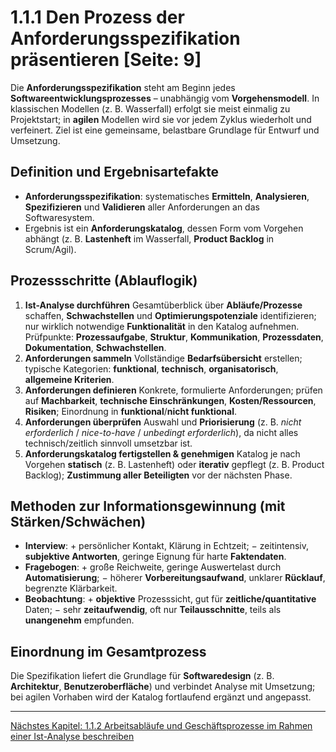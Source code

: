 # 1.1.1 Den Prozess der Anforderungsspezifikation präsentieren [Seite: 9]

Die **Anforderungsspezifikation** steht am Beginn jedes **Softwareentwicklungsprozesses** – unabhängig vom **Vorgehensmodell**. In klassischen Modellen (z. B. Wasserfall) erfolgt sie meist einmalig zu Projektstart; in **agilen** Modellen wird sie vor jedem Zyklus wiederholt und verfeinert. Ziel ist eine gemeinsame, belastbare Grundlage für Entwurf und Umsetzung. 

## Definition und Ergebnisartefakte

* **Anforderungsspezifikation**: systematisches **Ermitteln**, **Analysieren**, **Spezifizieren** und **Validieren** aller Anforderungen an das Softwaresystem.
* Ergebnis ist ein **Anforderungskatalog**, dessen Form vom Vorgehen abhängt (z. B. **Lastenheft** im Wasserfall, **Product Backlog** in Scrum/Agil). 

## Prozessschritte (Ablauflogik)

1. **Ist-Analyse durchführen**
   Gesamtüberblick über **Abläufe/Prozesse** schaffen, **Schwachstellen** und **Optimierungspotenziale** identifizieren; nur wirklich notwendige **Funktionalität** in den Katalog aufnehmen. Prüfpunkte: **Prozessaufgabe**, **Struktur**, **Kommunikation**, **Prozessdaten**, **Dokumentation**, **Schwachstellen**. 
2. **Anforderungen sammeln**
   Vollständige **Bedarfsübersicht** erstellen; typische Kategorien: **funktional**, **technisch**, **organisatorisch**, **allgemeine Kriterien**. 
3. **Anforderungen definieren**
   Konkrete, formulierte Anforderungen; prüfen auf **Machbarkeit**, **technische Einschränkungen**, **Kosten/Ressourcen**, **Risiken**; Einordnung in **funktional**/**nicht funktional**. 
4. **Anforderungen überprüfen**
   Auswahl und **Priorisierung** (z. B. *nicht erforderlich* / *nice-to-have* / *unbedingt erforderlich*), da nicht alles technisch/zeitlich sinnvoll umsetzbar ist. 
5. **Anforderungskatalog fertigstellen & genehmigen**
   Katalog je nach Vorgehen **statisch** (z. B. Lastenheft) oder **iterativ** gepflegt (z. B. Product Backlog); **Zustimmung aller Beteiligten** vor der nächsten Phase. 

## Methoden zur Informationsgewinnung (mit Stärken/Schwächen)

* **Interview**: + persönlicher Kontakt, Klärung in Echtzeit; − zeitintensiv, **subjektive Antworten**, geringe Eignung für harte **Faktendaten**. 
* **Fragebogen**: + große Reichweite, geringe Auswertelast durch **Automatisierung**; − höherer **Vorbereitungsaufwand**, unklarer **Rücklauf**, begrenzte Klärbarkeit. 
* **Beobachtung**: + **objektive** Prozesssicht, gut für **zeitliche/quantitative** Daten; − sehr **zeitaufwendig**, oft nur **Teilausschnitte**, teils als **unangenehm** empfunden. 

## Einordnung im Gesamtprozess

Die Spezifikation liefert die Grundlage für **Softwaredesign** (z. B. **Architektur**, **Benutzeroberfläche**) und verbindet Analyse mit Umsetzung; bei agilen Vorhaben wird der Katalog fortlaufend ergänzt und angepasst. 

---

<!-- 1.1.2 Arbeitsabläufe und Geschäftsprozesse im Rahmen einer Ist-Analyse beschreiben -->
[Nächstes Kapitel: 1.1.2 Arbeitsabläufe und Geschäftsprozesse im Rahmen einer Ist-Analyse beschreiben](1.1.2_Arbeitsablaeufe_und_Geschaeftsprozesse_im_Rahmen_einer_Ist-Analyse_beschreiben.md)